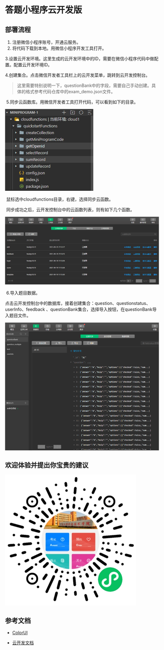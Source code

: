 # 答题小程序云开发版
## 部署流程

1. 注册微信小程序账号，开通云服务。
2. 将代码下载到本地。用微信小程序开发工具打开。

​    3.设置云开发环境。这里生成的云开发环境中的ID，需要在微信小程序代码中做配置。配置云开发环境ID。

​    4.创建集合。点击微信开发者工具栏上的云开发菜单，跳转到云开发控制台。

> 这里需要特别说明一下，questionBank中的字段，需要自己手动创建。具体的格式参考代码仓库中的exam_demo.json文件。

​    5.同步云函数库。用微信开发者工具打开代码，可以看到如下的目录。

![image-20211111164136235](https://github.com/NoMorningstar/AnswerApplet/blob/master/pic/image-20211111164136235.png)

​    鼠标选中cloudfunctions目录，右键，选择同步云函数。

​     同步成功之后，云开发控制台中的云函数列表，则有如下几个函数。

![image-20211111164037691](https://github.com/NoMorningstar/AnswerApplet/blob/master/pic/image-20211111164037691.png)

​     6.导入题目数据。

点击云开发控制台中的数据库，接着创建集合：question、questionstatus、userInfo、feedback 、questionBank集合，选择导入按钮，在questionBank导入题目文件。

![image-20211111164312375](https://github.com/NoMorningstar/AnswerApplet/blob/master/pic/image-20211111164312375.png)




## 欢迎体验并提出你宝贵的建议
![gh_87fd9d30b3e1_430](https://github.com/NoMorningstar/AnswerApplet/blob/master/pic/gh_87fd9d30b3e1_430.jpg)

## 参考文档
- [ColorUI](https://github.com/weilanwl/ColorUI)

- [云开发文档](https://developers.weixin.qq.com/miniprogram/dev/wxcloud/basis/getting-started.html)

